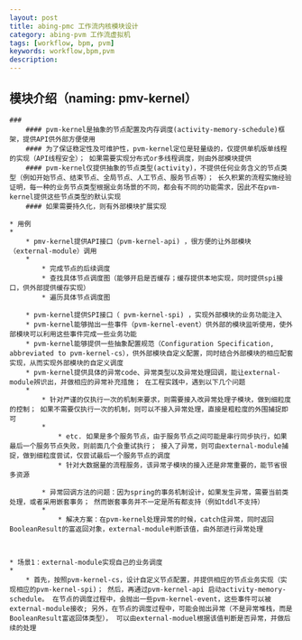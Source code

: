 ```yaml
---
layout: post
title: abing-pmc 工作流内核模块设计 
category: abing-pvm 工作流虚拟机
tags: [workflow, bpm, pvm]
keywords: workflow,bpm,pvm
description: 
---
```


## 模块介绍（naming: pmv-kernel）
    ### 
		#### pvm-kernel是抽象的节点配置及内存调度(activity-memory-schedule)框架，提供API供外部方便使用
		#### 为了保证稳定性及可维护性，pvm-kernel定位是轻量级的，仅提供单机版单线程的实现（API线程安全）； 如果需要实现分布式or多线程调度，则由外部模块提供
		#### pvm-kernel仅提供抽象的节点类型(activity)，不提供任何业务含义的节点类型（例如开始节点、结束节点、全局节点、人工节点、服务节点等）； 长久积累的流程实施经验证明，每一种的业务节点类型根据业务场景的不同，都会有不同的功能需求，因此不在pvm-kernel提供这些节点类型的默认实现
		#### 如果需要持久化，则有外部模块扩展实现

	* 用例
	* 
		* pmv-kernel提供API接口（pvm-kernel-api) ，很方便的让外部模块（external-module）调用
		* 
			* 完成节点的后续调度
			* 查找具体节点调度图（能够开启是否缓存；缓存提供本地实现，同时提供spi接口，供外部提供缓存实现）
			* 遍历具体节点调度图

		* pvm-kernel提供SPI接口（ pvm-kernel-spi) ，实现外部模块的业务功能注入
		* pvm-kernel能够抛出一些事件（pvm-kernel-event）供外部的模块监听使用，使外部模块可以利用这些事件完成一些业务功能
		* pvm-kernel能够提供一些抽象配置规范（Configuration Specification, abbreviated to pvm-kernel-cs），供外部模块自定义配置，同时结合外部模块的相应配套实现，从而实现外部模块的自定义调度
		* pvm-kernel提供具体的异常code、异常类型以及异常处理回调，能让external-module辨识出，并做相应的异常补充措施； 在工程实践中，遇到以下几个问题
		* 
			* 针对严谨的仅执行一次的机制来要求，则需要接入改异常处理子模块，做到细粒度的控制； 如果不需要仅执行一次的机制，则可以不接入异常处理，直接是粗粒度的外围捕捉即可
			* 
				* etc. 如果是多个服务节点，由于服务节点之间可能是串行同步执行，如果最后一个服务节点失败，则前面几个会重试执行； 接入了异常，则可由external-module捕捉，做到细粒度尝试，仅尝试最后一个服务节点的调度
				* 针对大数据量的流程服务，该异常子模块的接入还是非常重要的，能节省很多资源

			* 异常回调方法的问题：因为spring的事务机制设计，如果发生异常，需要当前类处理，或者采用嵌套事务； 然而嵌套事务并不一定是所有都支持（例如tddl不支持）
			* 
				* 解决方案：在pvm-kernel处理异常的时候，catch住异常，同时返回BooleanResult的富返回对象，external-module判断该值，由外部进行异常处理



	* 场景1：external-module实现自己的业务调度
	* 
		* 首先，按照pvm-kernel-cs，设计自定义节点配置，并提供相应的节点业务实现（实现相应的pvm-kernel-spi)； 然后，再通过pvm-kernel-api 启动activity-memory-schedule。 在节点的调度过程中，会抛出一些pvm-kernel-event，这些事件可以被external-module接收; 另外，在节点的调度过程中，可能会抛出异常（不是异常堆栈，而是BooleanResult富返回体类型）， 可以由external-moduel根据该值判断是否异常，并做后续的处理





